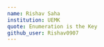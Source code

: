 ```yaml
---
name: Rishav Saha   
institution: UEMK
quote: Enumeration is the Key
github_user: Rishav0907
---
```

